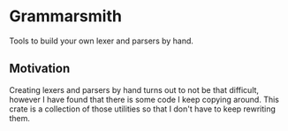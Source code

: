 # Grammarsmith

Tools to build your own lexer and parsers by hand.

## Motivation

Creating lexers and parsers by hand turns out to not be that difficult, however I have found that there is some code I keep copying around.
This crate is a collection of those utilities so that I don't have to keep rewriting them.
